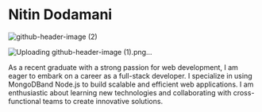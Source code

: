 # Nitin Dodamani
![github-header-image (2)](https://github.com/Nitin201/Nitin201/assets/60124943/809308d8-cb90-496d-8884-c392ea7c7533)

![Uploading github-header-image (1).png…]()


 As a recent graduate with a strong passion for web development, I am eager to embark on a career as a
full-stack developer. I specialize in using MongoDBand Node.js to build scalable and efficient web
applications. I am enthusiastic about learning new technologies and collaborating with cross-functional
teams to create innovative solutions.

